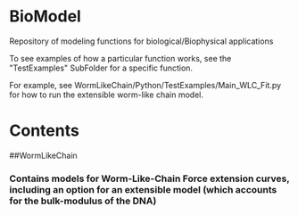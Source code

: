 # BioModel
Repository of modeling functions for biological/Biophysical applications

To see examples of how a particular function works, see the "TestExamples" SubFolder for a specific function.

For example, see WormLikeChain/Python/TestExamples/Main_WLC_Fit.py for how to run the extensible worm-like chain model.

# Contents

##WormLikeChain

### Contains models for Worm-Like-Chain Force extension curves, including an option for an extensible model (which accounts for the bulk-modulus of the DNA)
